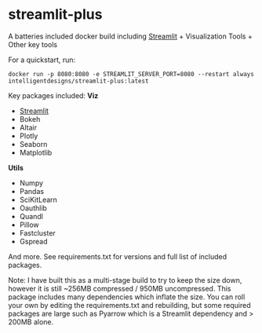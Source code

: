 # streamlit-plus
A batteries included docker build including [Streamlit](https://www.streamlit.io/) + Visualization Tools + Other key tools

For a quickstart, run:

    docker run -p 8080:8080 -e STREAMLIT_SERVER_PORT=8080 --restart always intelligentdesigns/streamlit-plus:latest

Key packages included:
**Viz**
- [Streamlit](https://www.streamlit.io/)
- Bokeh
- Altair
- Plotly
- Seaborn
- Matplotlib

**Utils** 
- Numpy
- Pandas 
- SciKitLearn
- Oauthlib
- Quandl
- Pillow
- Fastcluster
- Gspread

And more. See requirements.txt for versions and full list of included packages. 

Note: I have built this as a multi-stage build to try to keep the size down, however it is still ~256MB compressed / 950MB uncompressed. This package includes many dependencies which inflate the size. You can roll your own by editing the requirements.txt and rebuilding, but some required packages are large such as Pyarrow which is a Streamlit dependency and > 200MB alone. 
